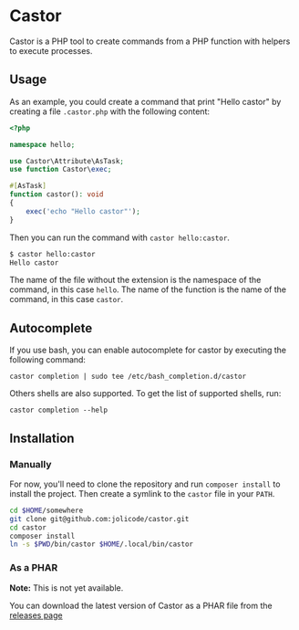# Castor

Castor is a PHP tool to create commands from a PHP function with helpers to
execute processes.

## Usage

As an example, you could create a command that print "Hello castor" by creating
a
file `.castor.php` with the following content:

```php
<?php

namespace hello;

use Castor\Attribute\AsTask;
use function Castor\exec;

#[AsTask]
function castor(): void
{
    exec('echo "Hello castor"');
}
```

Then you can run the command with `castor hello:castor`.

```bash
$ castor hello:castor
Hello castor
```

The name of the file without the extension is the namespace of the command, in
this case `hello`. The name of the function is the name of the command, in this
case `castor`.

## Autocomplete

If you use bash, you can enable autocomplete for castor by executing the
following command:

```
castor completion | sudo tee /etc/bash_completion.d/castor
```

Others shells are also supported. To get the list of supported shells, run:

```
castor completion --help
```

## Installation

### Manually

For now, you'll need to clone the repository and run `composer install` to
install the project. Then create a symlink to the `castor` file in your `PATH`.

```bash
cd $HOME/somewhere
git clone git@github.com:jolicode/castor.git
cd castor
composer install
ln -s $PWD/bin/castor $HOME/.local/bin/castor
```

### As a PHAR

**Note:** This is not yet available.

You can download the latest version of Castor as a PHAR file from the [releases
page](https://github.com/jolicode/castor/releases)
